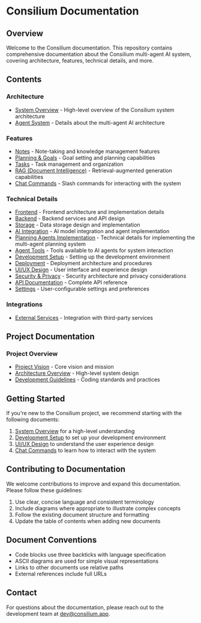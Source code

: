 # Consilium Documentation

## Overview

Welcome to the Consilium documentation. This repository contains comprehensive documentation about the Consilium multi-agent AI system, covering architecture, features, technical details, and more.

## Contents

### Architecture

- [System Overview](architecture/system-overview.md) - High-level overview of the Consilium system architecture
- [Agent System](architecture/agent-system.md) - Details about the multi-agent AI architecture

### Features

- [Notes](features/notes.md) - Note-taking and knowledge management features
- [Planning & Goals](features/planning.md) - Goal setting and planning capabilities
- [Tasks](features/tasks.md) - Task management and organization
- [RAG (Document Intelligence)](features/rag.md) - Retrieval-augmented generation capabilities
- [Chat Commands](features/chat-commands.md) - Slash commands for interacting with the system

### Technical Details

- [Frontend](technical/frontend.md) - Frontend architecture and implementation details
- [Backend](technical/backend.md) - Backend services and API design
- [Storage](technical/storage.md) - Data storage design and implementation
- [AI Integration](technical/ai-integration.md) - AI model integration and agent implementation
- [Planning Agents Implementation](technical/planning-agents-implementation.md) - Technical details for implementing the multi-agent planning system
- [Agent Tools](technical/agent-tools.md) - Tools available to AI agents for system interaction
- [Development Setup](technical/development.md) - Setting up the development environment
- [Deployment](technical/deployment.md) - Deployment architecture and procedures
- [UI/UX Design](technical/ui-design.md) - User interface and experience design
- [Security & Privacy](technical/security-privacy.md) - Security architecture and privacy considerations
- [API Documentation](technical/api.md) - Complete API reference
- [Settings](technical/settings.md) - User-configurable settings and preferences

### Integrations

- [External Services](integrations/external-services.md) - Integration with third-party services

## Project Documentation

### Project Overview
- [Project Vision](project/vision.md) - Core vision and mission
- [Architecture Overview](project/architecture-overview.md) - High-level system design
- [Development Guidelines](project/development-guidelines.md) - Coding standards and practices

## Getting Started

If you're new to the Consilium project, we recommend starting with the following documents:

1. [System Overview](architecture/system-overview.md) for a high-level understanding
2. [Development Setup](technical/development.md) to set up your development environment
3. [UI/UX Design](technical/ui-design.md) to understand the user experience design
4. [Chat Commands](features/chat-commands.md) to learn how to interact with the system

## Contributing to Documentation

We welcome contributions to improve and expand this documentation. Please follow these guidelines:

1. Use clear, concise language and consistent terminology
2. Include diagrams where appropriate to illustrate complex concepts
3. Follow the existing document structure and formatting
4. Update the table of contents when adding new documents

## Document Conventions

- Code blocks use three backticks with language specification
- ASCII diagrams are used for simple visual representations
- Links to other documents use relative paths
- External references include full URLs

## Contact

For questions about the documentation, please reach out to the development team at dev@consilium.app. 